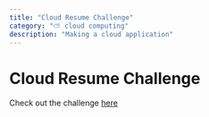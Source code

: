 ```yaml
---
title: "Cloud Resume Challenge"
category: "⛅ cloud computing"
description: "Making a cloud application"
---
```


# Cloud Resume Challenge

Check out the challenge [here](https://cloudresumechallenge.dev/)